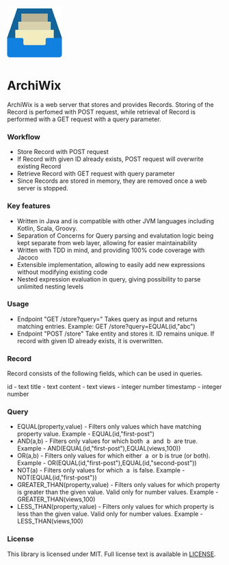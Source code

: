 ![Alt text](logo.png?raw=true)
# ArchiWix 

ArchiWix is a web server that stores and provides Records. Storing of the Record is perfomed with POST request,
while retrieval of Record is performed with a GET request with a query parameter.

### Workflow
* Store Record with POST request
* If Record with given ID already exists, POST request will overwrite existing Record
* Retrieve Record with GET request with query parameter
* Since Records are stored in memory, they are removed once a web server is stopped.

### Key features
* Written in Java and is compatible with other JVM languages including Kotlin, Scala, Groovy.
* Separation of Concerns for Query parsing and evalutation logic being kept separate from web layer,
allowing for easier maintainability
* Written with TDD in mind, and providing 100% code coverage with Jacoco
* Extensible implementation, allowing to easily add new expressions without modifying existing code
* Nested expression evaluation in query, giving possibility to parse unlimited nesting levels

### Usage
* Endpoint "GET /store?query=" Takes query as input and returns matching entries. 
Example: GET /store?query=EQUAL(id,"abc")
* Endpoint "POST /store" Take entity and stores it. ID remains unique. 
If record with given ID already exists, it is overwritten.

### Record
Record consists of the following fields, which can be used in queries.

id​ - text
title​ - text
content​ - text
views​ - integer number
timestamp​ - integer number

### Query
* EQUAL(property,value) - Filters only values which have matching property value. 
Example - EQUAL(id,"first-post")
* AND(a,b) - Filters only values for which both ​ a ​ and ​ b ​ are true.
Example - AND(EQUAL(id,"first-post"),EQUAL(views,100))
* OR(a,b) - Filters only values for which either ​ a ​ or b is true (or both).
Example - OR(EQUAL(id,"first-post"),EQUAL(id,"second-post"))
* NOT(a) - Filters only values for which ​ a ​ is false.
Example - NOT(EQUAL(id,"first-post"))
* GREATER_THAN(property,value) - Filters only values for which property is greater than the given value. 
Valid only for number values. Example - GREATER_THAN(views,100)
* LESS_THAN(property,value) - Filters only values for which property is less than the given value. 
Valid only for number values. Example - LESS_THAN(views,100)

### License
This library is licensed under MIT. Full license text is available in [LICENSE](https://github.com/boldadmin-com/Crowbar/blob/dev/LICENSE.txt).